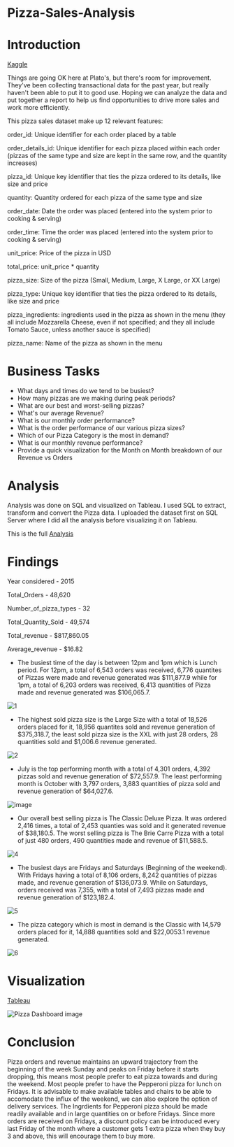 # Pizza-Sales-Analysis

# Introduction

[Kaggle](https://www.kaggle.com/datasets/shilongzhuang/pizza-sales)

Things are going OK here at Plato's, but there's room for improvement. They've been collecting transactional data for the past year, but really haven't been able to put it to good use. Hoping we can analyze the data and put together a report to help us find opportunities to drive more sales and work more efficiently.


This pizza sales dataset make up 12 relevant features:

  order_id: Unique identifier for each order placed by a table

  order_details_id: Unique identifier for each pizza placed within each order (pizzas of the same type and size are kept in the same row, and the quantity increases)

  pizza_id: Unique key identifier that ties the pizza ordered to its details, like size and price

  quantity: Quantity ordered for each pizza of the same type and size

  order_date: Date the order was placed (entered into the system prior to cooking & serving)

  order_time: Time the order was placed (entered into the system prior to cooking & serving)

  unit_price: Price of the pizza in USD

  total_price: unit_price * quantity

  pizza_size: Size of the pizza (Small, Medium, Large, X Large, or XX Large)

  pizza_type: Unique key identifier that ties the pizza ordered to its details, like size and price

  pizza_ingredients: ingredients used in the pizza as shown in the menu (they all include Mozzarella Cheese, even if not specified; and they all include Tomato Sauce,   unless another sauce is specified)

  pizza_name: Name of the pizza as shown in the menu

# Business Tasks

- What days and times do we tend to be busiest?
- How many pizzas are we making during peak periods?
- What are our best and worst-selling pizzas?
- What's our average Revenue?
- What is our monthly order performance?
- What is the order performance of our various pizza sizes?
- Which of our Pizza Category is the most in demand?
- What is our monthly revenue performance?
- Provide a quick visualization for the Month on Month breakdown of our Revenue vs Orders

# Analysis

Analysis was done on SQL and visualized on Tableau. I used SQL to extract, transform and convert the Pizza data. I uploaded the dataset first on SQL Server where I did all the analysis before visualizing it on Tableau.

This is the full [Analysis]((https://github.com/mohammadeimon/SQLProjects/blob/main/PizzaRestaurant.sql))

# Findings

Year considered - 2015

Total_Orders - 48,620	

Number_of_pizza_types - 32	

Total_Quantity_Sold	- 49,574

Total_revenue - $817,860.05	

Average_revenue - $16.82


- The busiest time of the day is between 12pm and 1pm which is Lunch period. For 12pm, a total of 6,543 orders was received, 6,776 quantites of Pizzas were made and revenue generated was $111,877.9 while for 1pm, a total of 6,203 orders was received, 6,413 quantities of Pizza made and revenue generated was $106,065.7.

![1](https://user-images.githubusercontent.com/123791304/235460344-ae56d76f-4852-4c0c-84df-5823d9172a40.PNG)


- The highest sold pizza size is the Large Size with a total of 18,526 orders placed for it,	18,956 quantites sold and revenue generation of $375,318.7, the least sold pizza size is the XXL with just 28 orders, 28 quantities sold and $1,006.6 revenue generated.


![2](https://user-images.githubusercontent.com/123791304/235463614-00cecfb6-900f-472d-90dd-4f5027a68bf8.jpg)

- July is the top performing month with a total of 4,301 orders, 4,392 pizzas sold and revenue generation of $72,557.9. The least performing month is October with 3,797 orders, 3,883 quantities of pizza sold and revenue generation of $64,027.6.

![image](https://user-images.githubusercontent.com/123791304/235464579-86ee0cf0-c406-496c-b106-41fa2929449c.png)

- Our overall best selling pizza is The Classic Deluxe Pizza. It was ordered 2,416 times, a total of 2,453 quanties was sold and it generated revenue of $38,180.5. The worst selling pizza is The Brie Carre Pizza	with a total of just 480 orders, 490 quantities made and revenue of	$11,588.5.

![4](https://user-images.githubusercontent.com/123791304/235464983-bfbb7f15-3d48-4988-8979-f53e20760be6.jpg)

- The busiest days are Fridays and Saturdays (Beginning of the weekend). With Fridays having a total of 8,106 orders, 8,242 quantities of pizzas made, and revenue generation of $136,073.9. While on Saturdays, orders received was 7,355, with a total of 7,493 pizzas made and revenue generation of $123,182.4.

![5](https://user-images.githubusercontent.com/123791304/235464991-ad47a393-ee5c-4004-95d0-afb258c102b2.jpg)

- The pizza category which is most in demand is the Classic	with 14,579 orders placed for it, 14,888 quantities sold and	$22,0053.1 revenue generated.

![6](https://user-images.githubusercontent.com/123791304/235465508-ec0c5d88-c4e5-4c50-a274-5e1b380af24b.jpg)


# Visualization

[Tableau](https://public.tableau.com/app/profile/mohammad.eimon/viz/PizzaSaleDashboard/Dashboard1?publish=yes)

![Pizza Dashboard image](https://user-images.githubusercontent.com/123791304/235468349-768e8bd7-5b3c-4481-9028-7514c6e78977.png)



# Conclusion
Pizza orders and revenue maintains an upward trajectory from the beginning of the week Sunday and peaks on Friday before it starts dropping, this means most people prefer to eat pizza towards and during the weekend. Most people prefer to have the Pepperoni pizza for lunch on Fridays. It is advisable to make available tables and chairs to be able to accomodate the influx of the weekend, we can also explore the option of delivery services. The Ingrdients for  Pepperoni pizza should be made readily available and in large quantities on or before Fridays. Since more orders are received on Fridays, a discount policy can be introduced every last Friday of the month where a customer gets 1 extra pizza when they buy 3 and above, this will encourage them to buy more. 
